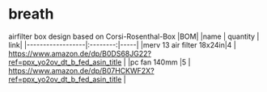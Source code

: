 # breath
airfilter box design based on Corsi-Rosenthal-Box
|BOM|
|name              | quantity | link|
|------------------|:--------:|-----|
|merv 13 air filter 18x24in|4         | https://www.amazon.de/dp/B0DS68JG22?ref=ppx_yo2ov_dt_b_fed_asin_title |
|pc fan 140mm      |5         | https://www.amazon.de/dp/B07HCKWF2X?ref=ppx_yo2ov_dt_b_fed_asin_title |
